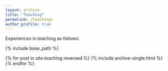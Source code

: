 ```yaml
---
layout: archive
title: "Teaching"
permalink: /teaching/
author_profile: true
---
```

Experiences in teaching as follows:
<nbsp>

{% include base_path %}

{% for post in site.teaching reversed %}
  {% include archive-single.html %}
{% endfor %}
